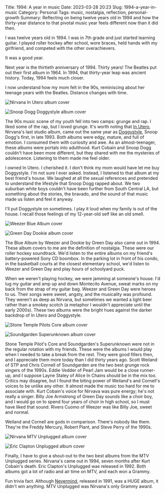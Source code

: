 Title: 1994: A year in music
Date: 2023-03-28 20:23
Slug: 1994-a-year-in-music
Category: Personal
Tags: music, nostalgia, reflection, personal-growth
Summary: Reflecting on being twelve years old in 1994 and how the thirty-year distance to that pivotal music year feels different now than it did then.

I was twelve years old in 1994. I was in 7th grade and just started learning guitar. I played roller hockey after school, wore braces, held hands with my girlfriend, and competed with the other overachievers. 

It was a good year. 

Next year is the thirtieth anniversary of 1994. Thirty years! The Beatles put out their first album in 1964. In 1994, that thirty-year leap was ancient history. Today, 1994 feels much closer. 

I now understand how my mom felt in the 90s, reminiscing about her teenage years with the Beatles. Distance changes with time. 

![Nirvana In Utero album cover]({static}/images/2023/03/In_Utero_Nirvana_album_cover.jpg)

![Snoop Dogg Doggystyle album cover]({static}/images/2023/03/SnoopDoggyDoggDoggystyle.jpg)

The 90s music scene of my youth fell into two camps: grunge and rap. I liked some of the rap, but I loved grunge. It's worth noting that [In Utero](https://en.wikipedia.org/wiki/In_Utero), Nirvana's last studio album, came out the same year as [Doggystyle](https://en.wikipedia.org/wiki/Doggystyle), Snoop Dogg's first, in late 1993. Both albums were edgy, mature, and full of emotion. I consumed them with curiosity and awe. As an almost-teenager, these albums were portals into adulthood. Kurt Cobain and Snoop Dogg couldn't have been more different, but they shared with me the mysteries of adolescence. Listening to them made me feel older.

I owned In Utero. I cherished it. I don't think my mom would have let me buy Doggystyle. I'm not sure I ever asked. Instead, I listened to that album at my best friend's house. We laughed at all the sexual references and pretended to understand the lifestyle that Snoop Dogg rapped about. We two suburban white boys couldn't have been further from South Central LA, but something about the stories, the bravado, and the sound of that music made us listen and feel it anyway. 

I'll put Doggystyle on sometimes. I play it loud when my family is out of the house. I recall those feelings of my 12-year-old self like an old smell. 

![Weezer Blue Album cover]({static}/images/2023/03/99vbmfc9sh661.webp)

![Green Day Dookie album cover]({static}/images/2023/03/Green_Day_-_Dookie_cover-1.jpg)

The Blue Album by Weezer and Dookie by Green Day also came out in 1994. These album covers to me are the definition of nostalgia. These were our roller hockey soundtrack. We'd listen to the entire albums on my friend's battery-powered Sony CD boombox. In the parking lot in front of his condo, in the basketball courts at the closest elementary school, we'd listen to Weezer and Green Day and play hours of schoolyard puck. 

When we weren't playing hockey, we were jamming at someone's house. I'd lug my guitar and amp up and down Montecito Avenue, sweat marks on my back from the strap of my guitar bag. Weezer and Green Day were heroes to us. Their songs were sweet, angsty, and the musicality was profound. They weren't as deep as Nirvana, but sometimes we wanted a light beer rather than a smokey scotch (a metaphor I wouldn't appreciate until the early 2000s). These two albums were the bright hues against the darker backdrop of In Utero and Doggystyle. 

![Stone Temple Pilots Core album cover]({static}/images/2023/03/Stonetemplepilotscore.jpeg)

![Soundgarden Superunknown album cover]({static}/images/2023/03/Superunknown.jpg)

Stone Temple Pilot's Core and Soundgarden's Superunknown were not in the regular rotation with my friends. These were the albums I would play when I needed to take a break from the rest. They were good fillers then, and I appreciate them more today than I did thirty years ago. Scott Weiland of STP and Chris Cornell of Soundgarden are the two best grunge rock singers of the 1990s. Eddie Vedder of Pearl Jam would be a close runner-up, and I suppose Layne Staley of Alice In Chains should be in the mix too. Critics may disagree, but I found the biting power of Weiland's and Cornell's voices to be unlike any other. It almost made the music too hard for me to associate with. Kurt Cobain's voice for Nirvava was pure energy; he's not really a singer. Billy Joe Armstrong of Green Day sounds like a choir boy, and I would go on to spend four years of choir in high school, so I must have liked that sound. Rivers Cuomo of Weezer was like Billy Joe, sweet and normal. 

Weiland and Cornell are gods in comparison. There's nobody like them. They're the Freddy Mercury, Robert Plant, and Steve Perry of the 1990s. 

![Nirvana MTV Unplugged album cover]({static}/images/2023/03/R-1024x1024.jpeg)

![Eric Clapton Unplugged album cover]({static}/images/2023/03/OIP.jpeg)

Finally, I have to give a shout-out to the two best albums from the MTV Unplugged series. Nirvana's came out in 1994, seven months after Kurt Cobain's death. Eric Clapton's Unplugged was released in 1992. Both albums got a lot of radio and air time on MTV, and each won a Grammy. 

Fun trivia fact. Although [Nevermind](https://en.wikipedia.org/wiki/Nevermind), released in 1991, was a HUGE album, it didn't win anything. MTV Unplugged was Nirvana's only Grammy award.